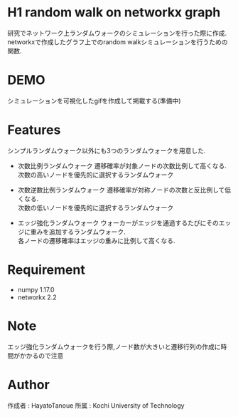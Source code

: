 # H1 random walk on networkx graph

研究でネットワーク上ランダムウォークのシミュレーションを行った際に作成.  
networkxで作成したグラフ上でのrandom walkシミュレーションを行うための関数.  

# DEMO

シミュレーションを可視化したgifを作成して掲載する(準備中)

# Features

シンプルランダムウォーク以外にも3つのランダムウォークを用意した.

* 次数比例ランダムウォーク
遷移確率が対象ノードの次数比例して高くなる.  
次数の高いノードを優先的に選択するランダムウォーク

* 次数逆数比例ランダムウォーク
遷移確率が対称ノードの次数と反比例して低くなる.  
次数の低いノードを優先的に選択するランダムウォーク


* エッジ強化ランダムウォーク
ウォーカーがエッジを通過するたびにそのエッジに重みを追加するランダムウォーク.  
各ノードの遷移確率はエッジの重みに比例して高くなる.


# Requirement

* numpy 1.17.0
* networkx 2.2

# Note

エッジ強化ランダムウォークを行う際,ノード数が大きいと遷移行列の作成に時間がかかるので注意

# Author

 作成者 : HayatoTanoue
 所属 : Kochi University of Technology
